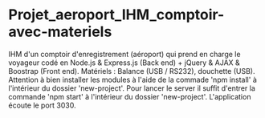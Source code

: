 # Projet_aeroport_IHM_comptoir-avec-materiels
IHM d'un comptoir d'enregistrement (aéroport)  qui prend en charge le voyageur codé en Node.js & Express.js (Back end) + jQuery & AJAX & Boostrap (Front end).
Matériels : Balance (USB / RS232), douchette (USB).
Attention à bien installer les modules à l'aide de la commade 'npm install' à l'intérieur du dossier 'new-project'.
Pour lancer le server il suffit d'entrer la commande 'npm start' à l'intérieur du dossier 'new-project'.
L'application écoute le port 3030.
